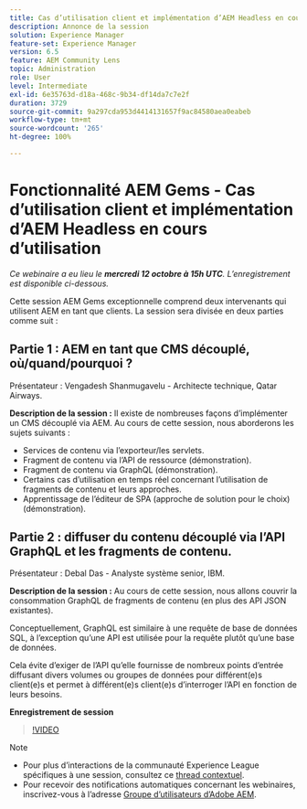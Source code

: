 ```yaml
---
title: Cas d’utilisation client et implémentation d’AEM Headless en cours d’utilisation
description: Annonce de la session
solution: Experience Manager
feature-set: Experience Manager
version: 6.5
feature: AEM Community Lens
topic: Administration
role: User
level: Intermediate
exl-id: 6e35763d-d18a-468c-9b34-df14da7c7e2f
duration: 3729
source-git-commit: 9a297cda953d4414131657f9ac84580aea0eabeb
workflow-type: tm+mt
source-wordcount: '265'
ht-degree: 100%

---
```


# Fonctionnalité AEM Gems - Cas d’utilisation client et implémentation d’AEM Headless en cours d’utilisation

*Ce webinaire a eu lieu le **mercredi 12 octobre à 15h UTC**. L’enregistrement est disponible ci-dessous.*

Cette session AEM Gems exceptionnelle comprend deux intervenants qui utilisent AEM en tant que clients. La session sera divisée en deux parties comme suit :

## Partie 1 : AEM en tant que CMS découplé, où/quand/pourquoi ?

Présentateur : Vengadesh Shanmugavelu - Architecte technique, Qatar Airways.

**Description de la session :**
Il existe de nombreuses façons d’implémenter un CMS découplé via AEM.
Au cours de cette session, nous aborderons les sujets suivants :

* Services de contenu via l’exporteur/les servlets.
* Fragment de contenu via l’API de ressource (démonstration).
* Fragment de contenu via GraphQL (démonstration).
* Certains cas d’utilisation en temps réel concernant l’utilisation de fragments de contenu et leurs approches.
* Apprentissage de l’éditeur de SPA (approche de solution pour le choix) (démonstration).

## Partie 2 : diffuser du contenu découplé via l’API GraphQL et les fragments de contenu.

Présentateur : Debal Das - Analyste système senior, IBM.

**Description de la session :**
Au cours de cette session, nous allons couvrir la consommation GraphQL de fragments de contenu (en plus des API JSON existantes).

Conceptuellement, GraphQL est similaire à une requête de base de données SQL, à l’exception qu’une API est utilisée pour la requête plutôt qu’une base de données.

Cela évite d’exiger de l’API qu’elle fournisse de nombreux points d’entrée diffusant divers volumes ou groupes de données pour différent(e)s client(e)s et permet à différent(e)s client(e)s d’interroger l’API en fonction de leurs besoins.

**Enregistrement de session**

>[!VIDEO](https://video.tv.adobe.com/v/3410160)

>[!NOTE]
>
>* Pour plus d’interactions de la communauté Experience League spécifiques à une session, consultez ce [thread contextuel](https://adobe.ly/3r6P4nr).
>* Pour recevoir des notifications automatiques concernant les webinaires, inscrivez-vous à l’adresse [Groupe d’utilisateurs d’Adobe AEM](https://aem-augs.adobe.com/).
